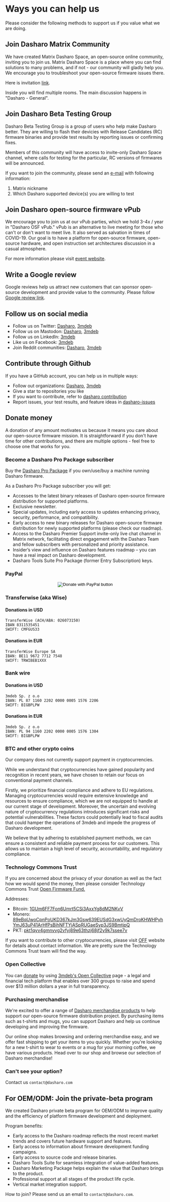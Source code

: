 # Ways you can help us

Please consider the following methods to support us if you value what we are
doing.

## Join Dasharo Matrix Community

We have created Matrix Dasharo Space, an open-source online community, inviting
you to join us. Matrix Dasharo Space is a place where you can find solutions to
many problems, and if not - our community will gladly help you. We encourage you
to troubleshoot your open-source firmware issues there.

Here is invitation [link](https://matrix.to/#/#dasharo:matrix.org).

Inside you will find multiple rooms. The main discussion happens in "Dasharo -
General".

## Join Dasharo Beta Testing Group

Dasharo Beta Testing Group is a group of users who help make Dasharo better. They
are willing to flash their devicies with Release Candidates (RC) firmware binaries
and provide test results by reporting issues or confirming fixes.

Members of this community will have access to invite-only Dasharo Space channel,
where calls for testing for the particular, RC versions of firmwares will be
announced.

If you want to join the community, please send an
[e-mail](mailto:contact@dasharo.com?subject=DasharoBeta) with following information:

1. Matrix nickname
2. Which Dasharo supported device(s) you are willing to test

## Join Dasharo open-source firmware vPub

We encourage you to join us at our vPub parties, which we hold 3-4x / year in
"Dasharo OSF vPub." vPub is an alternative to live meeting for those who can't
or don't want to meet live. It also served as salvation in times of COVID-19.
Our goal is to have a platform for open-source firmware, open-source hardware,
and open instruction set architectures discussion in a casual atmosphere.

For more information please visit [event website](https://vpub.dasharo.com).

## Write a Google review

Google reviews help us attract new customers that can sponsor open-source
development and provide value to the community. Please follow [Google review
link](https://g.page/r/CSNPB7CokyhpEAg/review).

## Follow us on social media

* Follow us on Twitter: [Dasharo](https://twitter.com/dasharo_com),
  [3mdeb](https://twitter.com/3mdeb_com)
* Follow us on Mastodon: [Dasharo](https://fosstodon.org/@Dasharo),
  [3mdeb](https://fosstodon.org/@3mdeb)
* Follow us on LinkedIn: [3mdeb](https://www.linkedin.com/company/3mdeb)
* Like us on Facebook: [3mdeb](https://www.facebook.com/3mdeb/)
* Join Reddit communities: [Dasharo](https://www.reddit.com/r/Dasharo/),
  [3mdeb](https://www.reddit.com/r/3mdeb/)

## Contribute through Github

If you have a GitHub account, you can help us in multiple ways:

* Follow out organizations: [Dasharo](https://github.com/Dasharo),
  [3mdeb](https://github.com/3mdeb)
* Give a star to repositories you like
* If you want to contribute, refer to [dasharo contribution](newcomers.md#dasharo-contribution)
* Report issues, your test results, and feature ideas in
  [dasharo-issues](https://github.com/Dasharo/dasharo-issues)

<!--
# Buy through affiliate links
# Support our partners
# Donate hardware
-->

## Donate money

A donation of any amount motivates us because it means you care about our
open-source firmware mission. It is straightforward if you don't have time for
other contributions, and there are multiple options - feel free to choose one
that works for you.

### Become a Dasharo Pro Package subscriber

Buy the [Dasharo Pro Package](https://shop.3mdeb.com/product-category/dasharo-pro-package/)
if you own/use/buy a machine running Dasharo firmware.

As a Dasharo Pro Package subscriber you will get:

* Accesses to the latest binary releases of Dasharo open-source firmware
distribution for supported platforms.
* Exclusive newsletter.
* Special updates, including early access to updates enhancing privacy,
security, performance, and compatibility.
* Early access to new binary releases for Dasharo open-source firmware
distribution for newly supported platforms (please check our roadmap).
* Access to the Dasharo Premier Support invite-only live chat channel in Matrix
network, facilitating direct engagement with the Dasharo Team and fellow
subscribers with personalized and priority assistance.
* Insider’s view and influence on Dasharo features roadmap – you can have
a real impact on Dasharo development.
* Dasharo Tools Suite Pro Package (former Entry Subscription) keys.

### PayPal

<center>
<form action="https://www.paypal.com/cgi-bin/webscr" method="post" target="_top">
  <input type="hidden" name="cmd" value="_s-xclick" />
  <input type="hidden" name="hosted_button_id" value="ZPNPESGYVGVGQ" />
  <input type="image"
  src="https://www.paypalobjects.com/en_US/PL/i/btn/btn_donateCC_LG.gif"
  border="0" name="submit" title="PayPal - The safer, easier way to pay
  online!" alt="Donate with PayPal button" />
</form>
</center>

### Transferwise (aka Wise)

#### Donations in USD

```text
TransferWise (ACH/ABA: 026073150)
IBAN 8311535451
SWIFT: CMFGUS33
```

#### Donations in EUR

```text
TransferWise Europe SA
IBAN: BE11 9672 7712 7548
SWIFT: TRWIBEB1XXX
```

### Bank wire

#### Donations in USD

```text
3mdeb Sp. z o.o
IBAN: PL 87 1160 2202 0000 0005 1576 2206
SWIFT: BIGBPLPW
```

#### Donations in EUR

```text
3mdeb Sp. z o.o
IBAN: PL 94 1160 2202 0000 0005 1576 1304
SWIFT: BIGBPLPW
```

### BTC and other crypto coins

Our company does not currently support payment in cryptocurrencies.

While we understand that cryptocurrencies have gained popularity and recognition
in recent years, we have chosen to retain our focus on conventional payment
channels.

Firstly, we prioritize financial compliance and adhere to EU regulations.
Managing cryptocurrencies would require extensive knowledge and resources to
ensure compliance, which we are not equipped to handle at our current stage of
development. Moreover, the uncertain and evolving nature of cryptocurrency
regulations introduces significant risks and potential vulnerabilities. These
factors could potentially lead to fiscal audits that could hamper the operations
of 3mdeb and impede the progress of Dasharo development.

We believe that by adhering to established payment methods, we can ensure a
consistent and reliable payment process for our customers. This allows us to
maintain a high level of security, accountability, and regulatory compliance.

### Technology Commons Trust

If you are concerned about the privacy of your donation as well as the fact how
we would spend the money, then please consider Technology Commons Trust [Open
Firmware Fund.](https://technologycommons.org/OFF/)

Addresses:

* Bitcoin: [1GUm6FF7Fon6Umrt5CSi3AxxYg8dM2NKvV](bitcoincash:1GUm6FF7Fon6Umrt5CSi3AxxYg8dM2NKvV)
* Monero: [89eBqUwoCpnPoUKD367kJm3Gsw639EUSdG3xwUyQmDroKHWHPyhYmJ63uP41ArHfPsBihNFTYjASpRUGaeSyp3JS9BmtjpQ](monerocash:89eBqUwoCpnPoUKD367kJm3Gsw639EUSdG3xwUyQmDroKHWHPyhYmJ63uP41ArHfPsBihNFTYjASpRUGaeSyp3JS9BmtjpQ)
* PKT: [pkt1qyv4gmnvvg2vfyj89e63thzj68jf2y9k7ssee7v](ptkcash:pkt1qyv4gmnvvg2vfyj89e63thzj68jf2y9k7ssee7v)

If you want to contribute to other cryptocurrencies, please visit
[OFF](https://technologycommons.org/OFF/) website for details about contact
information. We are pretty sure the Technology Commons Trust team will find the
way.

### Open Collective

You can [donate](https://opencollective.com/3mdeb_com/donate/profile) by using
[3mdeb's Open Collective](https://opencollective.com/3mdeb_com) page - a legal
and financial tech platform that enables over 300 groups to raise and spend over
$13 million dollars a year in full transparency.

### Purchasing merchandise

We're excited to offer a range of [Dasharo merchandise
products](https://shop.3mdeb.com/product-category/merchandise/) to help support
our open-source firmware distribution project. By purchasing items such as
t-shirts and mugs, you can support Dasharo and help us continue developing and
improving the firmware.

Our online shop makes browsing and ordering merchandise easy, and we offer fast
shipping to get your items to you quickly. Whether you're looking for a new
t-shirt to wear to events or a mug for your morning coffee, we have various
products. Head over to our shop and browse our selection of Dasharo merchandise!

### Can't see your option?

Contact us `contact@dasharo.com`

## For OEM/ODM: Join the private-beta program

We created Dasharo private beta program for OEM/ODM to improve quality and the
efficiency of platform firmware development and deployment.

Program benefits:

* Early access to the Dasharo roadmap reflects the most recent market trends and
  covers future hardware support and features.
* Early access to information about firmware development funding campaigns.
* Early access to source code and release binaries.
* Dasharo Tools Suite for seamless integration of value-added features.
* Dasharo Marketing Package helps explain the value that Dasharo brings to the
  product.
* Professional support at all stages of the product life cycle.
* Vertical market integration support.

How to join? Please send us an email to `contact@dasharo.com`.
